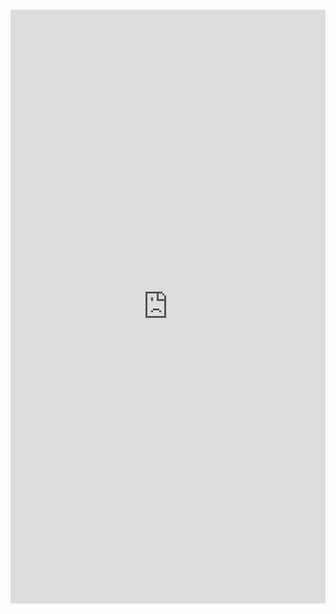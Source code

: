 <p><iframe style="overflow: hidden; border: 0px #ffffff none; margin-top: -26px; background: #ffffff;" src="https://docsify-this.net?basePath=https://raw.githubusercontent.com/erectbranch/MIT-Efficient-AI/master/2022/lec17&homepage=README.md&hide-credits=true"&font-family=Lato%20Extended,Lato,Helvetica%20Neue,Helvetica,Arial,sans-serif&font-size=1&hide-credits=true" width="100%" height="950px" allowfullscreen="allowfullscreen"></iframe></p>